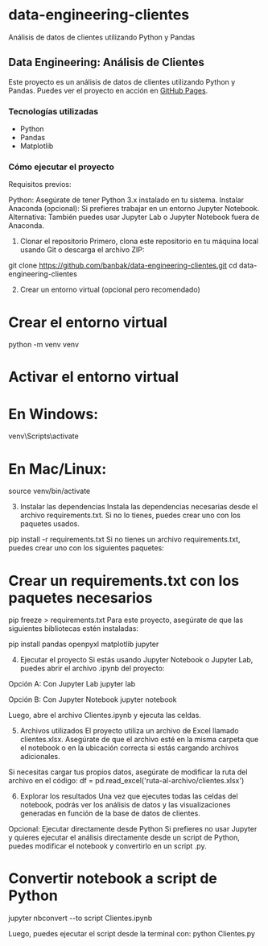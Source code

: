 # data-engineering-clientes
Análisis de datos de clientes utilizando Python y Pandas

## Data Engineering: Análisis de Clientes
Este proyecto es un análisis de datos de clientes utilizando Python y Pandas. Puedes ver el proyecto en acción en [GitHub Pages](https://banbak.github.io/data-engineering-clientes/).

### Tecnologías utilizadas
- Python
- Pandas
- Matplotlib

### Cómo ejecutar el proyecto

Requisitos previos:

Python: Asegúrate de tener Python 3.x instalado en tu sistema.
Instalar Anaconda (opcional): Si prefieres trabajar en un entorno Jupyter Notebook.
Alternativa: También puedes usar Jupyter Lab o Jupyter Notebook fuera de Anaconda.

1. Clonar el repositorio
Primero, clona este repositorio en tu máquina local usando Git o descarga el archivo ZIP:

git clone https://github.com/banbak/data-engineering-clientes.git
cd data-engineering-clientes

2. Crear un entorno virtual (opcional pero recomendado)
# Crear el entorno virtual
python -m venv venv

# Activar el entorno virtual
# En Windows:
venv\Scripts\activate
# En Mac/Linux:
source venv/bin/activate

3. Instalar las dependencias
Instala las dependencias necesarias desde el archivo requirements.txt. Si no lo tienes, puedes crear uno con los paquetes usados.

pip install -r requirements.txt
Si no tienes un archivo requirements.txt, puedes crear uno con los siguientes paquetes:

# Crear un requirements.txt con los paquetes necesarios
pip freeze > requirements.txt
Para este proyecto, asegúrate de que las siguientes bibliotecas estén instaladas:

pip install pandas openpyxl matplotlib jupyter

4. Ejecutar el proyecto
Si estás usando Jupyter Notebook o Jupyter Lab, puedes abrir el archivo .ipynb del proyecto:

Opción A: Con Jupyter Lab
jupyter lab

Opción B: Con Jupyter Notebook
jupyter notebook

Luego, abre el archivo Clientes.ipynb y ejecuta las celdas.

5. Archivos utilizados
El proyecto utiliza un archivo de Excel llamado clientes.xlsx. Asegúrate de que el archivo esté en la misma carpeta que el notebook o en la ubicación correcta si estás cargando archivos adicionales.

Si necesitas cargar tus propios datos, asegúrate de modificar la ruta del archivo en el código:
df = pd.read_excel('ruta-al-archivo/clientes.xlsx')

6. Explorar los resultados
Una vez que ejecutes todas las celdas del notebook, podrás ver los análisis de datos y las visualizaciones generadas en función de la base de datos de clientes.

Opcional: Ejecutar directamente desde Python
Si prefieres no usar Jupyter y quieres ejecutar el análisis directamente desde un script de Python, puedes modificar el notebook y convertirlo en un script .py.

# Convertir notebook a script de Python
jupyter nbconvert --to script Clientes.ipynb

Luego, puedes ejecutar el script desde la terminal con:
python Clientes.py
